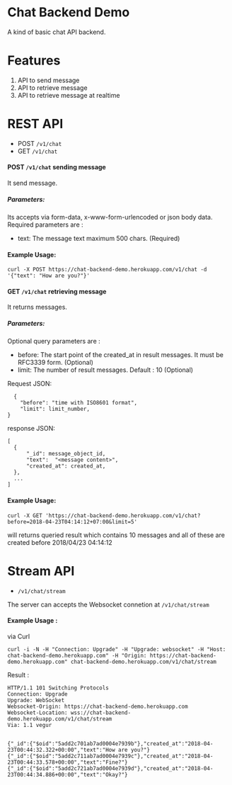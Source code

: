 # Chat Backend Demo

A kind of basic chat API backend.

# Features
  1. API to send message
  2. API to retrieve message
  3. API to retrieve message at realtime

# REST API

  - POST `/v1/chat`
  - GET `/v1/chat`

#### POST `/v1/chat` sending message

It send message.

##### Parameters:

Its accepts via form-data, x-www-form-urlencoded or json body data. Required parameters are :
  - text: The message text maximum 500 chars. (Required)

#### Example Usage:

`curl -X POST https://chat-backend-demo.herokuapp.com/v1/chat -d '{"text": "How are you?"}'`

#### GET `/v1/chat` retrieving message

It returns messages.

##### Parameters:

Optional query parameters are :

 - before: The start point of the created_at in result messages. It must be RFC3339 form. (Optional)
 - limit: The number of result messages. Default : 10 (Optional)

  Request JSON:

  ```
    {
      "before": "time with ISO8601 format",
      "limit": limit_number,
  }
  ```

  response JSON:

  ```
  [
    {
        "_id": message_object_id,
        "text":  "<message content>",
        "created_at": created_at,
    },
    ...
  ]   
```

#### Example Usage:

`curl -X GET 'https://chat-backend-demo.herokuapp.com/v1/chat?before=2018-04-23T04:14:12+07:00&limit=5'`

will returns queried result which contains 10 messages and all of these are created before 2018/04/23 04:14:12

# Stream API
  -  `/v1/chat/stream`

  The server can accepts the Websocket connetion at `/v1/chat/stream`

#### Example Usage :

  via Curl

  `curl -i -N -H "Connection: Upgrade" -H "Upgrade: websocket" -H "Host: chat-backend-demo.herokuapp.com" -H "Origin: https://chat-backend-demo.herokuapp.com" chat-backend-demo.herokuapp.com/v1/chat/stream`

   Result :

   ```
   HTTP/1.1 101 Switching Protocols
Connection: Upgrade
Upgrade: WebSocket
Websocket-Origin: https://chat-backend-demo.herokuapp.com
Websocket-Location: wss://chat-backend-demo.herokuapp.com/v1/chat/stream
Via: 1.1 vegur


{"_id":{"$oid":"5add2c701ab7ad0004e7939b"},"created_at":"2018-04-23T00:44:32.322+00:00","text":"How are you?"}
{"_id":{"$oid":"5add2c711ab7ad0004e7939c"},"created_at":"2018-04-23T00:44:33.578+00:00","text":"Fine?"}
{"_id":{"$oid":"5add2c721ab7ad0004e7939d"},"created_at":"2018-04-23T00:44:34.886+00:00","text":"Okay?"}
```
